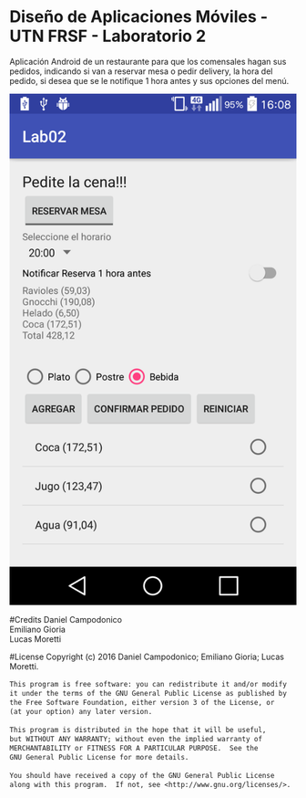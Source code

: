 # Diseño de Aplicaciones Móviles - UTN FRSF - Laboratorio 2

Aplicación Android de un restaurante para que los comensales hagan sus pedidos, indicando si van a reservar mesa o pedir delivery, la hora del pedido, si desea que se le notifique 1 hora antes y sus opciones del menú.

![](img/Screenshot_2016-09-06-16-08-42.png)

#Credits
Daniel Campodonico  
Emiliano Gioria  
Lucas Moretti  

#License
    Copyright (c) 2016 Daniel Campodonico; Emiliano Gioria; Lucas Moretti.

    This program is free software: you can redistribute it and/or modify
    it under the terms of the GNU General Public License as published by
    the Free Software Foundation, either version 3 of the License, or
    (at your option) any later version.

    This program is distributed in the hope that it will be useful,
    but WITHOUT ANY WARRANTY; without even the implied warranty of
    MERCHANTABILITY or FITNESS FOR A PARTICULAR PURPOSE.  See the
    GNU General Public License for more details.

    You should have received a copy of the GNU General Public License
    along with this program.  If not, see <http://www.gnu.org/licenses/>.
